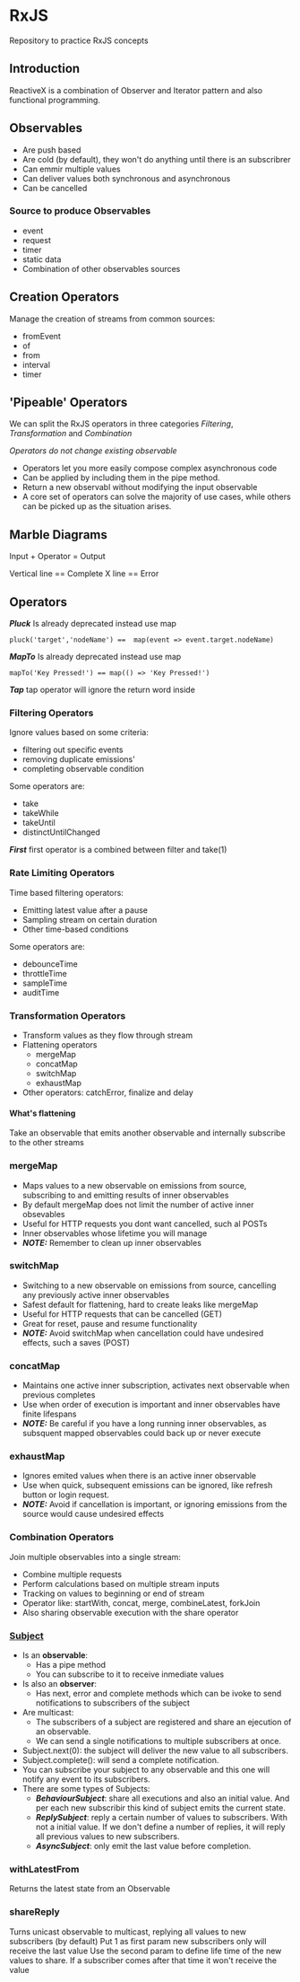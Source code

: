 # RxJS
Repository to practice RxJS concepts


## Introduction
ReactiveX is a combination of Observer and Iterator pattern and also functional programming.

## Observables
* Are push based
* Are cold (by default), they won't do anything until there is an subscribrer
* Can emmir multiple values
* Can deliver values both synchronous and asynchronous
* Can be cancelled

### Source to produce Observables
* event
* request
* timer
* static data
* Combination of other observables sources

## Creation Operators
Manage the creation of streams from common sources:
* fromEvent
* of
* from
* interval
* timer

## 'Pipeable' Operators
We can split the RxJS operators in three categories *Filtering*, *Transformation* and *Combination*

*Operators do not change existing observable*

* Operators let you more easily compose complex asynchronous code
* Can be applied by including them in the pipe method.
* Return a new observabl without modifying the input observable
* A core set of operators can solve the majority of use cases, while others can be picked up as the situation arises.

## Marble Diagrams
Input + Operator = Output

Vertical line == Complete
X line == Error

## Operators
***Pluck***
Is already deprecated instead use map
```
pluck('target','nodeName') ==  map(event => event.target.nodeName)
```

***MapTo***
Is already deprecated instead use map
```
mapTo('Key Pressed!') == map(() => 'Key Pressed!')
```

***Tap***
tap operator will ignore the return word inside

### Filtering Operators
Ignore values based on some criteria:
* filtering out specific events
* removing duplicate emissions'
* completing observable condition

Some operators are:
* take
* takeWhile
* takeUntil
* distinctUntilChanged

***First***
first operator is a combined between filter and take(1)

### Rate Limiting Operators
Time based filtering operators:
- Emitting latest value after a pause
- Sampling stream on certain duration
- Other time-based conditions

Some operators are:
* debounceTime
* throttleTime
* sampleTime
* auditTime

### Transformation Operators
* Transform values as they flow through stream
* Flattening operators
    * mergeMap
    * concatMap
    * switchMap
    * exhaustMap
* Other operators: catchError, finalize and delay

#### What's flattening
Take an observable that emits another observable and internally subscribe to the other streams

### mergeMap
* Maps values to a new observable on emissions from source, subscribing to and emitting results of inner observables
* By default mergeMap does not limit the number of active inner obsevables
* Useful for HTTP requests you dont want cancelled, such al POSTs
* Inner observables whose lifetime you will manage
* ***NOTE:*** Remember to clean up inner observables 

### switchMap
* Switching to a new observable on emissions from source, cancelling any previously active inner observables
* Safest default for flattening, hard to create leaks like mergeMap
* Useful for HTTP requests that can be cancelled (GET)
* Great for reset, pause and resume functionality
* ***NOTE:*** Avoid switchMap when cancellation could have undesired effects, such a saves (POST)

### concatMap
* Maintains one active inner subscription, activates next observable when previous completes
* Use when order of execution is important and inner observables have finite lifespans
* ***NOTE:*** Be careful if you have a long running inner observables, as subsquent mapped observables could back up or never execute

### exhaustMap
* Ignores emited values when there is an active inner observable
* Use when quick, subsequent emissions can be ignored, like refresh button or login request.
* ***NOTE:*** Avoid if cancellation is important, or ignoring emissions from the source would cause undesired effects

### Combination Operators
Join multiple observables into a single stream:
* Combine multiple requests
* Perform calculations based on multiple stream inputs
* Tracking on values to beginning or end of stream
* Operator like: startWith, concat, merge, combineLatest, forkJoin
* Also sharing observable execution with the share operator

### [Subject](https://rxjs.dev/guide/subject)
* Is an **observable**:
    * Has a pipe method
    * You can subscribe to it to receive inmediate values
* Is also an **observer**:
    * Has next, error and complete methods which can be ivoke to send notifications to subscribers of the subject
* Are multicast:
    * The subscribers of a subject are registered and share an ejecution of an observable.
    * We can send a single notifications to multiple subscribers at once.
* Subject.next(0): the subject will deliver the new value to all subscribers.
* Subject.complete(): will send a complete notification.
* You can subscribe your subject to any observable and this one will notify any event to its subscribers.
* There are some types of Subjects:
    * ***BehaviourSubject***: share all executions and also an initial value. And per each new subscribir this kind of subject emits the current state.
    * ***ReplySubject***: reply a certain number of values to subscribers. With not a initial value. If we don't define a number of replies, it will reply all previous values to new subscribers.
    * ***AsyncSubject***: only emit the last value before completion.


### withLatestFrom
Returns the latest state from an Observable

### shareReply
Turns unicast observable to multicast, replying all values to new subscribers (by default)
Put 1 as first param new subscribers only will receive the last value
Use the second param to define life time of the new values to share. If a subscriber comes after that time it won't receive the value